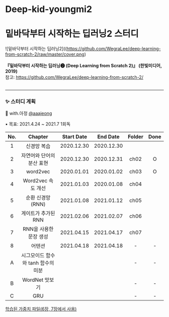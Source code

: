 # Deep-kid-youngmi2
# 밑바닥부터 시작하는 딥러닝2 스터디
![밑바닥부터 시작하는 딥러닝2]((https://github.com/WegraLee/deep-learning-from-scratch-2/raw/master/cover.png)<br><br>
**『밑바닥부터 시작하는 딥러닝❷ (Deep Learning from Scratch 2)』 (한빛미디어, 2019)**<br>
참고:  <https://github.com/WegraLee/deep-learning-from-scratch-2/><br><br>

---

### ✨ 스터디 계획<br>
💜 with.아정 [@aaajeong](https://github.com/aaajeong)

▪ 목표: 2021.4.24 ~ 2021.7 1회독

|No.|Chapter|Start Date|End Date|Folder|Done|
|:--:|:-------:|:---:|:---:|:---:|:---:|
|1|신경망 복습 |2020.12.30|2020.12.30|||
|2|자연어와 단어의 분산 표현|2020.12.30|2020.12.31|ch02|O|
|3| word2vec|2020.01.01|2020.01.02|ch03|O|
|4| Word2vec 속도 개선|2021.01.03|2020.01.08|ch04||
|5|순환 신경망 (RNN)|2021.01.08|2021.01.12|ch05||
|6|게이트가 추가된 RNN|2021.02.06|2021.02.07|ch06||
|7|RNN을 사용한 문장 생성|2021.04.15|2021.04.17|ch07||
|8|어텐션|2021.04.18|2021.04.18|-|-|
|A|시그모이드 함수와 tanh 함수의 미분|||-|-|
|B|WordNet 맛보기|||-|-|
|C|GRU|||-|-|

[학습된 가중치 파일(6장, 7장에서 사용)](https://www.oreilly.co.jp/pub/9784873118369/BetterRnnlm.pkl)
